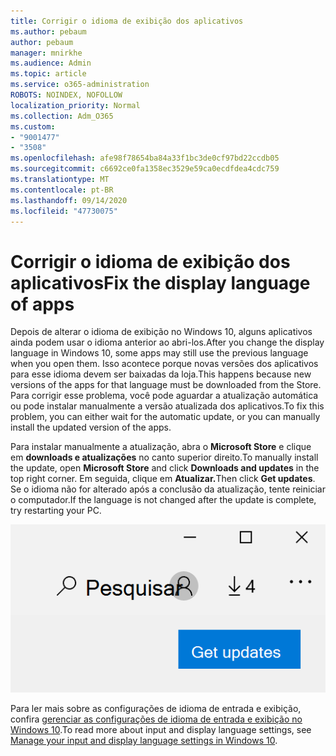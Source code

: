```yaml
---
title: Corrigir o idioma de exibição dos aplicativos
ms.author: pebaum
author: pebaum
manager: mnirkhe
ms.audience: Admin
ms.topic: article
ms.service: o365-administration
ROBOTS: NOINDEX, NOFOLLOW
localization_priority: Normal
ms.collection: Adm_O365
ms.custom:
- "9001477"
- "3508"
ms.openlocfilehash: afe98f78654ba84a33f1bc3de0cf97bd22ccdb05
ms.sourcegitcommit: c6692ce0fa1358ec3529e59ca0ecdfdea4cdc759
ms.translationtype: MT
ms.contentlocale: pt-BR
ms.lasthandoff: 09/14/2020
ms.locfileid: "47730075"
---
```

# <a name="fix-the-display-language-of-apps"></a><span data-ttu-id="0c84e-102">Corrigir o idioma de exibição dos aplicativos</span><span class="sxs-lookup"><span data-stu-id="0c84e-102">Fix the display language of apps</span></span>

<span data-ttu-id="0c84e-103">Depois de alterar o idioma de exibição no Windows 10, alguns aplicativos ainda podem usar o idioma anterior ao abri-los.</span><span class="sxs-lookup"><span data-stu-id="0c84e-103">After you change the display language in Windows 10, some apps may still use the previous language when you open them.</span></span> <span data-ttu-id="0c84e-104">Isso acontece porque novas versões dos aplicativos para esse idioma devem ser baixadas da loja.</span><span class="sxs-lookup"><span data-stu-id="0c84e-104">This happens because new versions of the apps for that language must be downloaded from the Store.</span></span> <span data-ttu-id="0c84e-105">Para corrigir esse problema, você pode aguardar a atualização automática ou pode instalar manualmente a versão atualizada dos aplicativos.</span><span class="sxs-lookup"><span data-stu-id="0c84e-105">To fix this problem, you can either wait for the automatic update, or you can manually install the updated version of the apps.</span></span>

<span data-ttu-id="0c84e-106">Para instalar manualmente a atualização, abra o **Microsoft Store** e clique em **downloads e atualizações** no canto superior direito.</span><span class="sxs-lookup"><span data-stu-id="0c84e-106">To manually install the update, open **Microsoft Store** and click **Downloads and updates** in the top right corner.</span></span> <span data-ttu-id="0c84e-107">Em seguida, clique em **Atualizar.**</span><span class="sxs-lookup"><span data-stu-id="0c84e-107">Then click **Get updates**.</span></span> <span data-ttu-id="0c84e-108">Se o idioma não for alterado após a conclusão da atualização, tente reiniciar o computador.</span><span class="sxs-lookup"><span data-stu-id="0c84e-108">If the language is not changed after the update is complete, try restarting your PC.</span></span>

![Obter atualizações.](media/get-updates.png)

<span data-ttu-id="0c84e-110">Para ler mais sobre as configurações de idioma de entrada e exibição, confira [gerenciar as configurações de idioma de entrada e exibição no Windows 10](https://support.microsoft.com/help/4027670/windows-10-add-and-switch-input-and-display-language-preferences).</span><span class="sxs-lookup"><span data-stu-id="0c84e-110">To read more about input and display language settings, see [Manage your input and display language settings in Windows 10](https://support.microsoft.com/help/4027670/windows-10-add-and-switch-input-and-display-language-preferences).</span></span>
